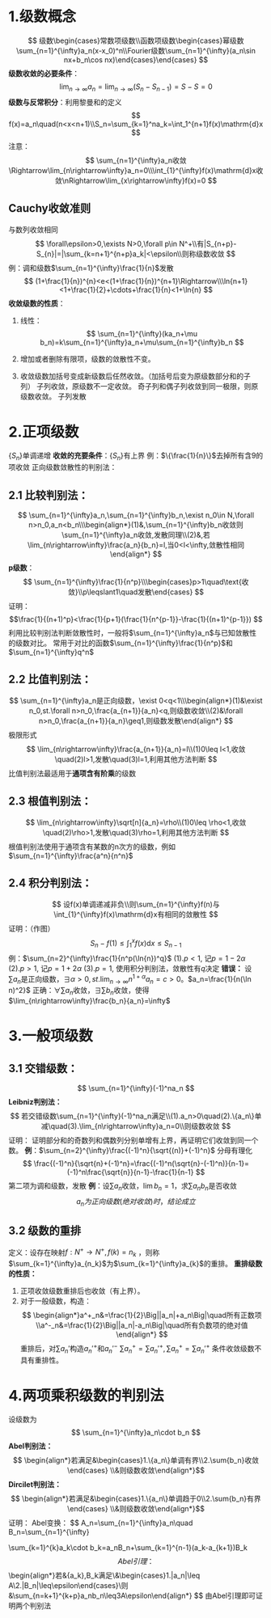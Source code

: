 # 1.级数概念
$$
级数\begin{cases}常数项级数\\函数项级数\begin{cases}幂级数\sum_{n=1}^{\infty}a_n(x-x_0)^n\\Fourier级数\sum_{n=1}^{\infty}(a_n\sin nx+b_n\cos nx)\end{cases}\end{cases}
$$
**级数收敛的必要条件**：
$$
\lim_{n\rightarrow\infty}a_n=\lim_{n\rightarrow\infty}(S_{n}-S_{n-1})=S-S=0
$$
**级数与反常积分**：利用黎曼和的定义
$$
f(x)=a_n\quad(n<x<n+1)\\S_n=\sum_{k=1}^na_k=\int_1^{n+1}f(x)\mathrm{d}x
$$
注意：
$$
\sum_{n=1}^{\infty}a_n收敛\Rightarrow\lim_{n\rightarrow\infty}a_n=0\\\int_{1}^{\infty}f(x)\mathrm{d}x收敛\nRightarrow\lim_{x\rightarrow\infty}f(x)=0
$$
## Cauchy收敛准则
与数列收敛相同
$$
\forall\epsilon>0,\exists N>0,\forall p\in N^+\\有|S_{n+p}-S_{n}|=|\sum_{k=n+1}^{n+p}a_k|<\epsilon\\则称级数收敛
$$
例：调和级数$\sum_{n=1}^{\infty}\frac{1}{n}$发散
$$
(1+\frac{1}{n})^{n}<e<(1+\frac{1}{n})^{n+1}\Rightarrow\\\ln{n+1}<1+\frac{1}{2}+\cdots+\frac{1}{n}<1+\ln{n}
$$
**收敛级数的性质**：
1. 线性：
$$
\sum_{n=1}^{\infty}(ka_n+\mu b_n)=k\sum_{n=1}^{\infty}a_n+\mu\sum_{n=1}^{\infty}b_n
$$

2. 增加或者删除有限项，级数的敛散性不变。
3. 收敛级数加括号变成新级数后任然收敛。（加括号后变为原级数部分和的子列）
	子列收敛，原级数不一定收敛。
	奇子列和偶子列收敛到同一极限，则原级数收敛。
	子列发散
# 2.正项级数
$\{S_n\}$单调递增
**收敛的充要条件**：$\{S_n\}$有上界
例：$\{\frac{1}{n}\}$去掉所有含9的项收敛
正向级数敛散性的判别法：
## 2.1 比较判别法：
$$
\sum_{n=1}^{\infty}a_n,\sum_{n=1}^{\infty}b_n,\exist n_0\in N,\forall n>n_0,a_n<b_n\\\begin{align*}(1)&,\sum_{n=1}^{\infty}b_n收敛则\sum_{n=1}^{\infty}a_n收敛,发散同理\\(2)&,若\lim_{n\rightarrow\infty}\frac{a_n}{b_n}=l,当0<l<\infty,敛散性相同\end{align*}
$$
**p级数**：
$$
\sum_{n=1}^{\infty}\frac{1}{n^p}\\\begin{cases}p>1\quad\text{收敛}\\p\leqslant1\quad发散\end{cases}
$$
证明：
$$\frac{1}{(n+1)^p}<\frac{1}{p+1}(\frac{1}{n^{p-1}}-\frac{1}{(n+1)^{p-1}})
$$
利用比较判别法判断敛散性时，一般将$\sum_{n=1}^{\infty}a_n$与已知敛散性的级数对比。
常用于对比的函数$\sum_{n=1}^{\infty}\frac{1}{n^p}$和$\sum_{n=1}^{\infty}q^n$
## 2.2 比值判别法：
$$
\sum_{n=1}^{\infty}a_n是正向级数，\exist 0<q<1\\\begin{align*}(1)&\exist n_0,st.\forall n>n_0,\frac{a_{n+1}}{a_n}<q,则级数收敛\\(2)&\forall n>n_0,\frac{a_{n+1}}{a_n}\geq1,则级数发散\end{align*}
$$
极限形式
$$
\lim_{n\rightarrow\infty}\frac{a_{n+1}}{a_n}=l\\(1)0\leq l<1,收敛\quad(2)l>1,发散\quad(3)l=1,利用其他方法判断
$$
比值判别法最适用于**通项含有阶乘**的级数

## 2.3 根值判别法：
$$
\lim_{n\rightarrow\infty}\sqrt[n]{a_n}=\rho\\(1)0\leq \rho<1,收敛\quad(2)\rho>1,发散\quad(3)\rho=1,利用其他方法判断
$$
根值判别法使用于通项含有某数的n次方的级数，例如$\sum_{n=1}^{\infty}\frac{a^n}{n^n}$

## 2.4 积分判别法：
$$
设f(x)单调递减非负\\则\sum_{n=1}^{\infty}f(n)与\int_{1}^{\infty}f(x)\mathrm{d}x有相同的敛散性
$$
证明：（作图）
$$
S_n-f(1)\leq\int_{1}^{x}f(x)\mathrm{d}x\leq S_{n-1}
$$
例：$\sum_{n=2}^{\infty}\frac{1}{n^p(\ln{n})^q}$
(1).$p<1$, 记$p=1-2\alpha$
(2).$p>1$, 记$p=1+2\alpha$
(3).$p=1$, 使用积分判别法，敛散性有$q$决定
**错误：** 设$\sum a_n$是正向级数，$\exists \alpha>0,st.\lim_{n\rightarrow\infty}n^{1+\alpha}a_n=c>0$。$a_n=\frac{1}{n(\ln n)^2}$
正确：$\forall\sum a_n$收敛，$\exists \sum b_n$收敛，使得$\lim_{n\rightarrow\infty}\frac{b_n}{a_n}=\infty$
# 3.一般项级数
## 3.1 交错级数：
$$
\sum_{n=1}^{\infty}(-1)^na_n
$$
**Leibniz判别法：**
$$
若交错级数\sum_{n=1}^{\infty}(-1)^na_n满足\\(1).a_n>0\quad(2).\{a_n\}单减\quad(3).\lim_{n\rightarrow\infty}a_n=0\\则级数收敛
$$
证明：
证明部分和的奇数列和偶数列分别单增有上界，再证明它们收敛到同一个数。
**例**：$\sum_{n=2}^{\infty}\frac{(-1)^n}{\sqrt{(n)}+(-1)^n}$
分母有理化
$$
\frac{(-1)^n}{\sqrt{n}+(-1)^n}=\frac{(-1)^n(\sqrt{n}-(-1)^n)}{n-1}=(-1)^n\frac{\sqrt{n}}{n-1}-\frac{1}{n-1}
$$
第二项为调和级数，发散
**例**：设$\sum a_n$收敛，$\lim b_n=1$，求$\sum a_nb_n$是否收敛
$$
a_n为正向级数(绝对收敛)时，结论成立
$$
## 3.2 级数的重排
定义：设存在映射$f:N^+\rightarrow N^+,f(k)=n_k$ ，则称$\sum_{k=1}^{\infty}a_{n_k}$为$\sum_{k=1}^{\infty}a_{k}$的重排。
**重排级数的性质：**
1. 正项收敛级数重排后也收敛（有上界）。
2. 对于一般级数，构造：
$$
\begin{align*}a^+_n&=\frac{1}{2}\Big||a_n|+a_n\Big|\quad所有正数项\\a^-_n&=\frac{1}{2}\Big||a_n|-a_n\Big|\quad所有负数项的绝对值\end{align*}
$$
重排后，对$\sum a_n'$构造$a_n'^+$和$a_n'^-$
$\sum a^+_n=\sum a_n'^+,\sum a^+_n=\sum a_n'^+$
条件收敛级数不具有重排性。

# 4.两项乘积级数的判别法
设级数为
$$
\sum_{n=1}^{\infty}a_n\cdot b_n
$$
**Abel判别法：**$$
\begin{align*}若满足&\begin{cases}1.\{a_n\}单调有界\\2.\sum{b_n}收敛\end{cases}
\\&则级数收敛\end{align*}$$
**Dircilet判别法：**
$$
\begin{align*}若满足&\begin{cases}1.\{a_n\}单调趋于0\\2.\sum{b_n}有界\end{cases}
\\&则级数收敛\end{align*}$$
证明：
Abel变换：
$$
A_n=\sum_{n=1}^{\infty}a_n\quad B_n=\sum_{n=1}^{\infty}

$$
$$
\sum_{k=1}^{k}a_k\cdot b_k=a_nB_n+\sum_{k=1}^{n-1}(a_k-a_{k+1})B_k
$$
Abel引理：
$$
\begin{align*}若&\{a_k\},B_k满足\\&\begin{cases}1.|a_n|\leq A\\2.|B_n|\leq\epsilon\end{cases}\\则&\sum_{n=k+1}^{k+p}a_nb_n\leq3A\epsilon\end{align*}
$$
由Abel引理即可证明两个判别法